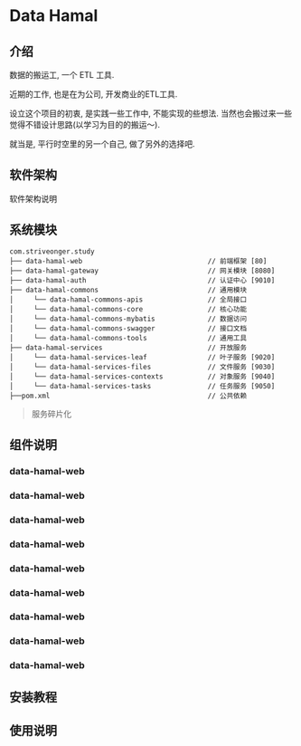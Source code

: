 # Data Hamal

## 介绍

数据的搬运工, 一个 ETL 工具.

近期的工作, 也是在为公司, 开发商业的ETL工具. 

设立这个项目的初衷, 是实践一些工作中, 不能实现的些想法. 当然也会搬过来一些觉得不错设计思路(以学习为目的的搬运～). 

就当是, 平行时空里的另一个自己, 做了另外的选择吧.

## 软件架构

软件架构说明

## 系统模块

~~~
com.striveonger.study     
├── data-hamal-web                               // 前端框架 [80]
├── data-hamal-gateway                           // 网关模块 [8080]
├── data-hamal-auth                              // 认证中心 [9010]
├── data-hamal-commons                           // 通用模块
│     └── data-hamal-commons-apis                // 全局接口
│     └── data-hamal-commons-core                // 核心功能
│     └── data-hamal-commons-mybatis             // 数据访问
│     └── data-hamal-commons-swagger             // 接口文档
│     └── data-hamal-commons-tools               // 通用工具
├── data-hamal-services                          // 开放服务
│     └── data-hamal-services-leaf               // 叶子服务 [9020]
│     └── data-hamal-services-files              // 文件服务 [9030]
│     └── data-hamal-services-contexts           // 对象服务 [9040]
│     └── data-hamal-services-tasks              // 任务服务 [9050]
├──pom.xml                                       // 公共依赖
~~~

>   服务碎片化

## 组件说明
### data-hamal-web
### data-hamal-web
### data-hamal-web
### data-hamal-web
### data-hamal-web
### data-hamal-web
### data-hamal-web
### data-hamal-web
### data-hamal-web



## 安装教程

## 使用说明
